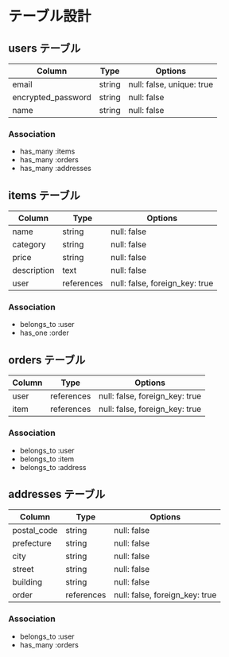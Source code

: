 # テーブル設計

## users テーブル

| Column             | Type   | Options     |
| ------------------ | ------ | ----------- |
| email              | string | null: false, unique: true |
| encrypted_password | string | null: false |
| name               | string | null: false |


### Association

- has_many :items
- has_many :orders
- has_many :addresses


## items テーブル

| Column     | Type       | Options                        |
| ---------- | ---------- | ------------------------------ |
| name       | string     | null: false |
| category   | string     | null: false |
| price      | string     | null: false |
| description| text       | null: false |
| user       | references | null: false, foreign_key: true |]

### Association

- belongs_to :user
- has_one :order

## orders テーブル

| Column     | Type       | Options                        |
| ---------- | ---------- | ------------------------------ |
| user       | references | null: false, foreign_key: true |
| item       | references | null: false, foreign_key: true |

### Association

- belongs_to :user
- belongs_to :item
- belongs_to :address

## addresses テーブル

| Column             | Type       | Options     |
| ------------------ | ---------- | ----------- |
| postal_code        | string     | null: false |
| prefecture         | string     | null: false |
| city               | string     | null: false |
| street             | string     | null: false |
| building           | string     | null: false |
| order              | references | null: false, foreign_key: true |

### Association

- belongs_to :user
- has_many :orders
